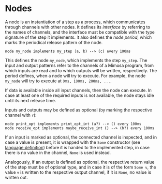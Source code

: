 # Nodes

A node is an instantiation of a step as a process, which communicates through channels with other nodes. It defines its *interface* by referring to the names of channels, and the interface must be compatible with the type signature of the step it implements. It also defines the *node period*, which marks the periodical release pattern of the node.

```text
node my_node implements my_step (a, b) --> (c) every 100ms
```

This defines the node `my_node`, which implements the step `my_step`. The input and output patterns refer to the channels of a Mimosa program, from which inputs are read and to which outputs will be written, respectively. The period defines, when a node will try to execute. For example, the node `my_node` will try to execute at `0ms, 100ms, 200ms, ...`.

If data is available inside all input channels, then the node can execute. In case at least one of the required inputs is not available, the node stays idle until its next release time.

Inputs and outputs may be defined as optional (by marking the respective channel with `?`):

```text
node print_opt implements print_opt_int (a?) --> () every 100ms
node receive_opt implements maybe_receive_int () --> (b?) every 100ms
```

If an input is marked as optional, the connected channel is inspected, and in case a value is present, it is wrapped with the `Some` constructor (see [language definition](steps.md#optionals)) before it is handed to the implemented step, in case there is no value in the channel, `None` is used instead.

Analogously, if an output is defined as optional, the respective return value of the step must be of optional type, and in case it is of the form `Some v`, the value `v` is written to the respective output channel, if it is `None`, no value is written out.
